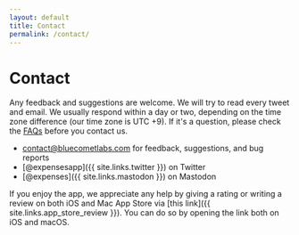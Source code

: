 ```yaml
---
layout: default
title: Contact
permalink: /contact/
---
```


# Contact

Any feedback and suggestions are welcome. We will try to read every tweet and email. We usually respond within a day or two, depending on the time zone difference (our time zone is UTC +9). If it's a question, please check the [FAQs](/faq/) before you contact us.

- [contact@bluecometlabs.com](mailto:contact@bluecometlabs.com) for feedback, suggestions, and bug reports
- [@expensesapp]({{ site.links.twitter }}) on Twitter
- [@expenses]({{ site.links.mastodon }}) on Mastodon

If you enjoy the app, we appreciate any help by giving a rating or writing a review on both iOS and Mac App Store via [this link]({{ site.links.app_store_review }}). You can do so by opening the link both on iOS and macOS.
